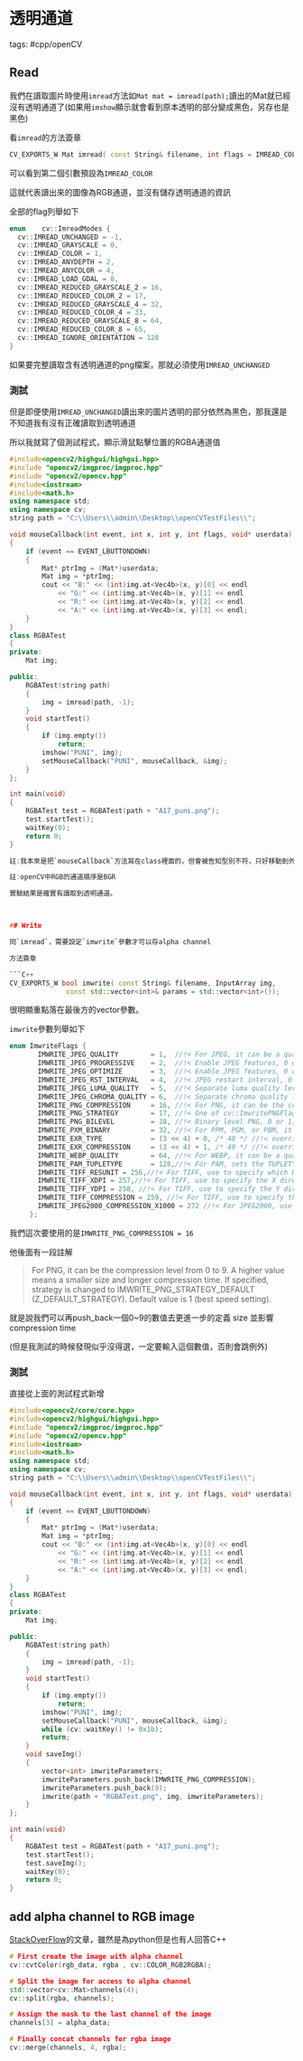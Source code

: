 # 透明通道

tags: #cpp/openCV

## Read

我們在讀取圖片時使用`imread`方法如`Mat mat = imread(path);`讀出的Mat就已經沒有透明通道了(如果用`imshow`顯示就會看到原本透明的部分變成黑色，另存也是黑色)

看`imread`的方法簽章

```C++
CV_EXPORTS_W Mat imread( const String& filename, int flags = IMREAD_COLOR );
```

可以看到第二個引數預設為`IMREAD_COLOR`

這就代表讀出來的圖像為RGB通道，並沒有儲存透明通道的資訊

全部的flag列舉如下

```C++
enum  	cv::ImreadModes {
  cv::IMREAD_UNCHANGED = -1,
  cv::IMREAD_GRAYSCALE = 0,
  cv::IMREAD_COLOR = 1,
  cv::IMREAD_ANYDEPTH = 2,
  cv::IMREAD_ANYCOLOR = 4,
  cv::IMREAD_LOAD_GDAL = 8,
  cv::IMREAD_REDUCED_GRAYSCALE_2 = 16,
  cv::IMREAD_REDUCED_COLOR_2 = 17,
  cv::IMREAD_REDUCED_GRAYSCALE_4 = 32,
  cv::IMREAD_REDUCED_COLOR_4 = 33,
  cv::IMREAD_REDUCED_GRAYSCALE_8 = 64,
  cv::IMREAD_REDUCED_COLOR_8 = 65,
  cv::IMREAD_IGNORE_ORIENTATION = 128
}
```

如果要完整讀取含有透明通道的png檔案，那就必須使用`IMREAD_UNCHANGED`

### 測試

但是即便使用`IMREAD_UNCHANGED`讀出來的圖片透明的部分依然為黑色，那我還是不知道我有沒有正確讀取到透明通道

所以我就寫了個測試程式，顯示滑鼠點擊位置的RGBA通道值

```C++
#include<opencv2/highgui/highgui.hpp>
#include "opencv2/imgproc/imgproc.hpp"
#include "opencv2/opencv.hpp"
#include<iostream>
#include<math.h>
using namespace std;
using namespace cv;
string path = "C:\\Users\\admin\\Desktop\\openCVTestFiles\\";

void mouseCallback(int event, int x, int y, int flags, void* userdata)
{
	if (event == EVENT_LBUTTONDOWN)
	{
		Mat* ptrImg = (Mat*)userdata;
		Mat img = *ptrImg;
		cout << "B:" << (int)img.at<Vec4b>(x, y)[0] << endl
			<< "G:" << (int)img.at<Vec4b>(x, y)[1] << endl
			<< "R:" << (int)img.at<Vec4b>(x, y)[2] << endl
			<< "A:" << (int)img.at<Vec4b>(x, y)[3] << endl;
	}
}
class RGBATest
{
private:
	Mat img;

public:
	RGBATest(string path)
	{
		img = imread(path, -1);
	}
	void startTest()
	{
		if (img.empty())
			return;
		imshow("PUNI", img);
		setMouseCallback("PUNI", mouseCallback, &img);
	}
};

int main(void)
{
	RGBATest test = RGBATest(path + "A17_puni.png");
	test.startTest();
	waitKey(0);
	return 0;
}

註:我本來是把`mouseCallback`方法寫在class裡面的，但會被告知型別不符，只好移動到外面用指標傳入矩陣了

註:openCV中RGB的通道順序是BGR

實驗結果是確實有讀取到透明通道。



## Write

同`imread`，需要設定`imwrite`參數才可以存alpha channel

方法簽章

```C++
CV_EXPORTS_W bool imwrite( const String& filename, InputArray img,
              const std::vector<int>& params = std::vector<int>());
```

很明顯重點落在最後方的vector<int>參數。

`imwrite`參數列舉如下

```C++
enum ImwriteFlags {
       IMWRITE_JPEG_QUALITY        = 1,  //!< For JPEG, it can be a quality from 0 to 100 (the higher is the better). Default value is 95.
       IMWRITE_JPEG_PROGRESSIVE    = 2,  //!< Enable JPEG features, 0 or 1, default is False.
       IMWRITE_JPEG_OPTIMIZE       = 3,  //!< Enable JPEG features, 0 or 1, default is False.
       IMWRITE_JPEG_RST_INTERVAL   = 4,  //!< JPEG restart interval, 0 - 65535, default is 0 - no restart.
       IMWRITE_JPEG_LUMA_QUALITY   = 5,  //!< Separate luma quality level, 0 - 100, default is 0 - don't use.
       IMWRITE_JPEG_CHROMA_QUALITY = 6,  //!< Separate chroma quality level, 0 - 100, default is 0 - don't use.
       IMWRITE_PNG_COMPRESSION     = 16, //!< For PNG, it can be the compression level from 0 to 9. A higher value means a smaller size and longer compression time. If specified, strategy is changed to IMWRITE_PNG_STRATEGY_DEFAULT (Z_DEFAULT_STRATEGY). Default value is 1 (best speed setting).
       IMWRITE_PNG_STRATEGY        = 17, //!< One of cv::ImwritePNGFlags, default is IMWRITE_PNG_STRATEGY_RLE.
       IMWRITE_PNG_BILEVEL         = 18, //!< Binary level PNG, 0 or 1, default is 0.
       IMWRITE_PXM_BINARY          = 32, //!< For PPM, PGM, or PBM, it can be a binary format flag, 0 or 1. Default value is 1.
       IMWRITE_EXR_TYPE            = (3 << 4) + 0, /* 48 */ //!< override EXR storage type (FLOAT (FP32) is default)
       IMWRITE_EXR_COMPRESSION     = (3 << 4) + 1, /* 49 */ //!< override EXR compression type (ZIP_COMPRESSION = 3 is default)
       IMWRITE_WEBP_QUALITY        = 64, //!< For WEBP, it can be a quality from 1 to 100 (the higher is the better). By default (without any parameter) and for quality above 100 the lossless compression is used.
       IMWRITE_PAM_TUPLETYPE       = 128,//!< For PAM, sets the TUPLETYPE field to the corresponding string value that is defined for the format
       IMWRITE_TIFF_RESUNIT = 256,//!< For TIFF, use to specify which DPI resolution unit to set; see libtiff documentation for valid values
       IMWRITE_TIFF_XDPI = 257,//!< For TIFF, use to specify the X direction DPI
       IMWRITE_TIFF_YDPI = 258, //!< For TIFF, use to specify the Y direction DPI
       IMWRITE_TIFF_COMPRESSION = 259, //!< For TIFF, use to specify the image compression scheme. See libtiff for integer constants corresponding to compression formats. Note, for images whose depth is CV_32F, only libtiff's SGILOG compression scheme is used. For other supported depths, the compression scheme can be specified by this flag; LZW compression is the default.
       IMWRITE_JPEG2000_COMPRESSION_X1000 = 272 //!< For JPEG2000, use to specify the target compression rate (multiplied by 1000). The value can be from 0 to 1000. Default is 1000.
     };
```

我們這次要使用的是`IMWRITE_PNG_COMPRESSION = 16`

他後面有一段註解

> For PNG, it can be the compression level from 0 to 9. A higher value means a smaller size and longer compression time. If specified, strategy is changed to IMWRITE_PNG_STRATEGY_DEFAULT (Z_DEFAULT_STRATEGY). Default value is 1 (best speed setting).

就是說我們可以再push_back一個0~9的數值去更進一步的定義 size 並影響 compression time

(但是我測試的時候發現似乎沒得選，一定要輸入這個數值，否則會跳例外)

### 測試

直接從上面的測試程式新增

```C++
#include<opencv2/core/core.hpp>
#include<opencv2/highgui/highgui.hpp>
#include "opencv2/imgproc/imgproc.hpp"
#include "opencv2/opencv.hpp"
#include<iostream>
#include<math.h>
using namespace std;
using namespace cv;
string path = "C:\\Users\\admin\\Desktop\\openCVTestFiles\\";

void mouseCallback(int event, int x, int y, int flags, void* userdata)
{
	if (event == EVENT_LBUTTONDOWN)
	{
		Mat* ptrImg = (Mat*)userdata;
		Mat img = *ptrImg;
		cout << "B:" << (int)img.at<Vec4b>(x, y)[0] << endl
			<< "G:" << (int)img.at<Vec4b>(x, y)[1] << endl
			<< "R:" << (int)img.at<Vec4b>(x, y)[2] << endl
			<< "A:" << (int)img.at<Vec4b>(x, y)[3] << endl;
	}
}
class RGBATest
{
private:
	Mat img;

public:
	RGBATest(string path)
	{
		img = imread(path, -1);
	}
	void startTest()
	{
		if (img.empty())
			return;
		imshow("PUNI", img);
		setMouseCallback("PUNI", mouseCallback, &img);
		while (cv::waitKey() != 0x1b);
		return;
	}
	void saveImg()
	{
		vector<int> imwriteParameters;
		imwriteParameters.push_back(IMWRITE_PNG_COMPRESSION);
		imwriteParameters.push_back(9);
		imwrite(path + "RGBATest.png", img, imwriteParameters);
	}
};

int main(void)
{
	RGBATest test = RGBATest(path + "A17_puni.png");
	test.startTest();
	test.saveImg();
	waitKey(0);
	return 0;
}
```

## add alpha channel to RGB image

[StackOverFlow](https://stackoverflow.com/questions/32290096/python-opencv-add-alpha-channel-to-rgb-image/46354672)的文章，雖然是為python但是也有人回答C++

```C++
# First create the image with alpha channel
cv::cvtColor(rgb_data, rgba , cv::COLOR_RGB2RGBA);

# Split the image for access to alpha channel
std::vector<cv::Mat>channels(4);
cv::split(rgba, channels);

# Assign the mask to the last channel of the image
channels[3] = alpha_data;

# Finally concat channels for rgba image
cv::merge(channels, 4, rgba);
```
